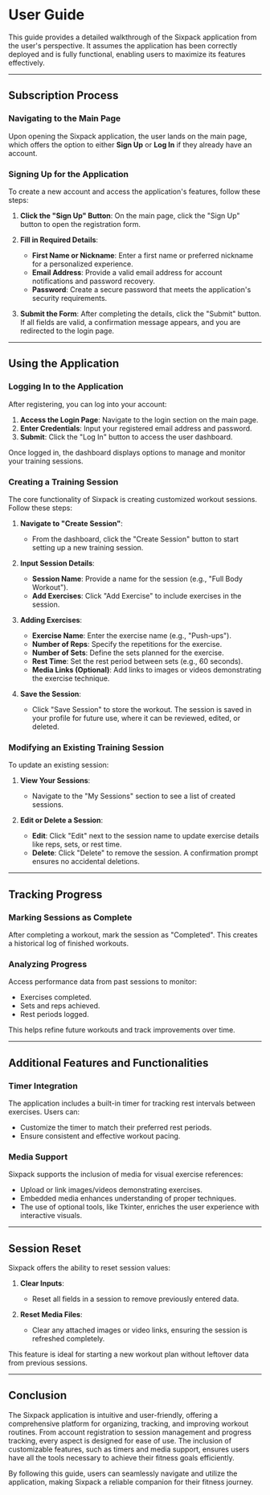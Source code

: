 # User Guide

This guide provides a detailed walkthrough of the Sixpack application from the user's perspective. It assumes the application has been correctly deployed and is fully functional, enabling users to maximize its features effectively.

---

## Subscription Process

### Navigating to the Main Page

Upon opening the Sixpack application, the user lands on the main page, which offers the option to either **Sign Up** or **Log In** if they already have an account.

### Signing Up for the Application

To create a new account and access the application's features, follow these steps:

1. **Click the "Sign Up" Button**: On the main page, click the "Sign Up" button to open the registration form.

2. **Fill in Required Details**:
    - **First Name or Nickname**: Enter a first name or preferred nickname for a personalized experience.
    - **Email Address**: Provide a valid email address for account notifications and password recovery.
    - **Password**: Create a secure password that meets the application's security requirements.

3. **Submit the Form**: After completing the details, click the "Submit" button. If all fields are valid, a confirmation message appears, and you are redirected to the login page.

---

## Using the Application

### Logging In to the Application

After registering, you can log into your account:

1. **Access the Login Page**: Navigate to the login section on the main page.
2. **Enter Credentials**: Input your registered email address and password.
3. **Submit**: Click the "Log In" button to access the user dashboard.

Once logged in, the dashboard displays options to manage and monitor your training sessions.

### Creating a Training Session

The core functionality of Sixpack is creating customized workout sessions. Follow these steps:

1. **Navigate to "Create Session"**:
   - From the dashboard, click the "Create Session" button to start setting up a new training session.

2. **Input Session Details**:
   - **Session Name**: Provide a name for the session (e.g., "Full Body Workout").
   - **Add Exercises**: Click "Add Exercise" to include exercises in the session.

3. **Adding Exercises**:
   - **Exercise Name**: Enter the exercise name (e.g., "Push-ups").
   - **Number of Reps**: Specify the repetitions for the exercise.
   - **Number of Sets**: Define the sets planned for the exercise.
   - **Rest Time**: Set the rest period between sets (e.g., 60 seconds).
   - **Media Links (Optional)**: Add links to images or videos demonstrating the exercise technique.

4. **Save the Session**:
   - Click "Save Session" to store the workout. The session is saved in your profile for future use, where it can be reviewed, edited, or deleted.

### Modifying an Existing Training Session

To update an existing session:

1. **View Your Sessions**:
   - Navigate to the "My Sessions" section to see a list of created sessions.

2. **Edit or Delete a Session**:
   - **Edit**: Click "Edit" next to the session name to update exercise details like reps, sets, or rest time.
   - **Delete**: Click "Delete" to remove the session. A confirmation prompt ensures no accidental deletions.

---

## Tracking Progress

### Marking Sessions as Complete

After completing a workout, mark the session as "Completed". This creates a historical log of finished workouts.

### Analyzing Progress

Access performance data from past sessions to monitor:
- Exercises completed.
- Sets and reps achieved.
- Rest periods logged.

This helps refine future workouts and track improvements over time.

---

## Additional Features and Functionalities

### Timer Integration

The application includes a built-in timer for tracking rest intervals between exercises. Users can:
- Customize the timer to match their preferred rest periods.
- Ensure consistent and effective workout pacing.

### Media Support

Sixpack supports the inclusion of media for visual exercise references:
- Upload or link images/videos demonstrating exercises.
- Embedded media enhances understanding of proper techniques.
- The use of optional tools, like Tkinter, enriches the user experience with interactive visuals.

---

## Session Reset

Sixpack offers the ability to reset session values:

1. **Clear Inputs**:
   - Reset all fields in a session to remove previously entered data.

2. **Reset Media Files**:
   - Clear any attached images or video links, ensuring the session is refreshed completely.

This feature is ideal for starting a new workout plan without leftover data from previous sessions.

---

## Conclusion

The Sixpack application is intuitive and user-friendly, offering a comprehensive platform for organizing, tracking, and improving workout routines. From account registration to session management and progress tracking, every aspect is designed for ease of use. The inclusion of customizable features, such as timers and media support, ensures users have all the tools necessary to achieve their fitness goals efficiently.

By following this guide, users can seamlessly navigate and utilize the application, making Sixpack a reliable companion for their fitness journey.
